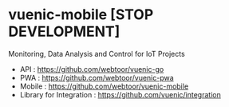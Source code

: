 # vuenic-mobile [STOP DEVELOPMENT]

Monitoring, Data Analysis and Control for IoT Projects

- API : https://github.com/webtoor/vuenic-go
- PWA : https://github.com/webtoor/vuenic-pwa
- Mobile : https://github.com/webtoor/vuenic-mobile
- Library for Integration : https://github.com/vuenic/integration
